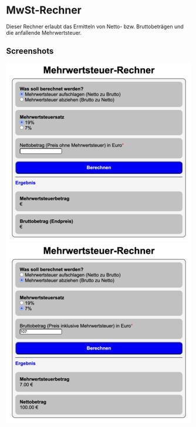 
# MwSt-Rechner

Dieser Rechner erlaubt das Ermitteln von Netto- bzw. Bruttobeträgen und die anfallende Mehrwertsteuer.
## Screenshots

![App Screenshot](./assets/img/a.png) 
![App Screenshot](./assets/img/b.png)

